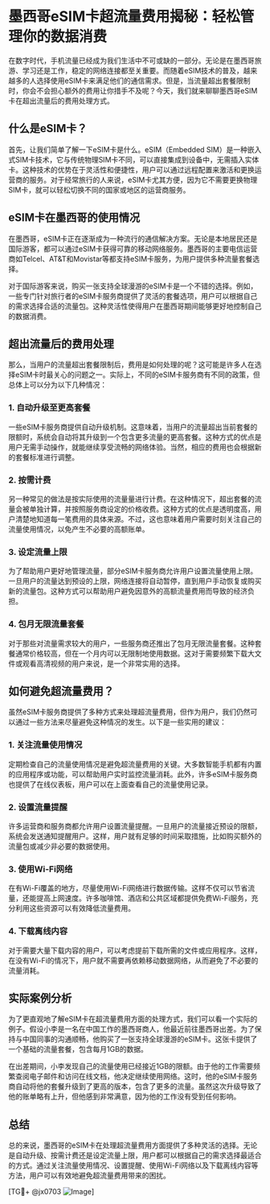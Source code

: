 # 墨西哥eSIM卡超流量费用揭秘：轻松管理你的数据消费

在数字时代，手机流量已经成为我们生活中不可或缺的一部分。无论是在墨西哥旅游、学习还是工作，稳定的网络连接都至关重要。而随着eSIM技术的普及，越来越多的人选择使用eSIM卡来满足他们的通信需求。但是，当流量超出套餐限制时，你会不会担心额外的费用让你措手不及呢？今天，我们就来聊聊墨西哥eSIM卡在超出流量后的费用处理方式。

## 什么是eSIM卡？

首先，让我们简单了解一下eSIM卡是什么。eSIM（Embedded SIM）是一种嵌入式SIM卡技术，它与传统物理SIM卡不同，可以直接集成到设备中，无需插入实体卡。这种技术的优势在于灵活性和便捷性，用户可以通过远程配置来激活和更换运营商的服务。对于经常旅行的人来说，eSIM卡尤其方便，因为它不需要更换物理SIM卡，就可以轻松切换不同的国家或地区的运营商服务。

## eSIM卡在墨西哥的使用情况

在墨西哥，eSIM卡正在逐渐成为一种流行的通信解决方案。无论是本地居民还是国际游客，都可以通过eSIM卡获得可靠的移动网络服务。墨西哥的主要电信运营商如Telcel、AT&T和Movistar等都支持eSIM卡服务，为用户提供多种流量套餐选择。

对于国际游客来说，购买一张支持全球漫游的eSIM卡是一个不错的选择。例如，一些专门针对旅行者的eSIM卡服务商提供了灵活的套餐选项，用户可以根据自己的需求选择合适的流量包。这种灵活性使得用户在墨西哥期间能够更好地控制自己的数据消费。

## 超出流量后的费用处理

那么，当用户的流量超出套餐限制后，费用是如何处理的呢？这可能是许多人在选择eSIM卡时最关心的问题之一。实际上，不同的eSIM卡服务商有不同的政策，但总体上可以分为以下几种情况：

### 1. 自动升级至更高套餐

一些eSIM卡服务商提供自动升级机制。这意味着，当用户的流量超出当前套餐的限额时，系统会自动将其升级到一个包含更多流量的更高套餐。这种方式的优点是用户无需手动操作，就能继续享受流畅的网络体验。当然，相应的费用也会根据新的套餐标准进行调整。

### 2. 按需计费

另一种常见的做法是按实际使用的流量量进行计费。在这种情况下，超出套餐的流量会被单独计算，并按照服务商设定的价格收费。这种方式的优点是透明度高，用户清楚地知道每一笔费用的具体来源。不过，这也意味着用户需要时刻关注自己的流量使用情况，以免产生不必要的高额账单。

### 3. 设定流量上限

为了帮助用户更好地管理流量，部分eSIM卡服务商允许用户设置流量使用上限。一旦用户的流量达到预设的上限，网络连接将自动暂停，直到用户手动恢复或购买新的流量包。这种方式可以帮助用户避免因意外的高额流量费用而导致的经济负担。

### 4. 包月无限流量套餐

对于那些对流量需求较大的用户，一些服务商还推出了包月无限流量套餐。这种套餐通常价格较高，但在一个月内可以无限制地使用数据。这对于需要频繁下载大文件或观看高清视频的用户来说，是一个非常实用的选择。

## 如何避免超流量费用？

虽然eSIM卡服务商提供了多种方式来处理超流量费用，但作为用户，我们仍然可以通过一些方法来尽量避免这种情况的发生。以下是一些实用的建议：

### 1. 关注流量使用情况

定期检查自己的流量使用情况是避免超流量费用的关键。大多数智能手机都有内置的应用程序或功能，可以帮助用户实时监控流量消耗。此外，许多eSIM卡服务商也提供了在线仪表板，用户可以在上面查看自己的流量使用记录。

### 2. 设置流量提醒

许多运营商和服务商都允许用户设置流量提醒。一旦用户的流量接近预设的限额，系统会发送通知提醒用户。这样，用户就有足够的时间采取措施，比如购买额外的流量包或减少非必要的数据使用。

### 3. 使用Wi-Fi网络

在有Wi-Fi覆盖的地方，尽量使用Wi-Fi网络进行数据传输。这样不仅可以节省流量，还能提高上网速度。许多咖啡馆、酒店和公共区域都提供免费Wi-Fi服务，充分利用这些资源可以有效降低流量费用。

### 4. 下载离线内容

对于需要大量下载内容的用户，可以考虑提前下载所需的文件或应用程序。这样，在没有Wi-Fi的情况下，用户就不需要再依赖移动数据网络，从而避免了不必要的流量消耗。

## 实际案例分析

为了更直观地了解eSIM卡在超流量费用方面的处理方式，我们可以看一个实际的例子。假设小李是一名在中国工作的墨西哥商人，他最近前往墨西哥出差。为了保持与中国同事的沟通顺畅，他购买了一张支持全球漫游的eSIM卡。这张卡提供了一个基础的流量套餐，包含每月1GB的数据。

在出差期间，小李发现自己的流量使用已经接近1GB的限额。由于他的工作需要频繁查阅电子邮件和访问在线文档，他决定继续使用网络。这时，他的eSIM卡服务商自动将他的套餐升级到了更高的版本，包含了更多的流量。虽然这次升级导致了他的账单略有上升，但他感到非常满意，因为他的工作没有受到任何影响。

## 总结

总的来说，墨西哥的eSIM卡在处理超流量费用方面提供了多种灵活的选择。无论是自动升级、按需计费还是设定流量上限，用户都可以根据自己的需求选择最适合的方式。通过关注流量使用情况、设置提醒、使用Wi-Fi网络以及下载离线内容等方法，用户可以有效地避免超流量费用带来的困扰。

[TG💪+ @jx0703 ![Image](https://github.com/user-attachments/assets/dbca1d08-cadb-493c-b0ec-ad6f7a83f270)]